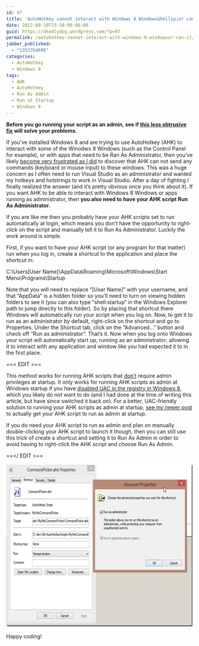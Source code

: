 ```yaml
---
id: 97
title: 'AutoHotkey cannot interact with Windows 8 Windows&hellip;or can it!'
date: 2012-09-10T13:50:00-06:00
guid: https://deadlydog.wordpress.com/?p=97
permalink: /autohotkey-cannot-interact-with-windows-8-windowsor-can-it/
jabber_published:
  - "1353354696"
categories:
  - AutoHotkey
  - Windows 8
tags:
  - AHK
  - AutoHotkey
  - Run As Admin
  - Run at Startup
  - Windows 8
---
```

**<Update>**Before you go running your script as an admin, see if [this less obtrusive fix](http://dans-blog.azurewebsites.net/get-autohotkey-to-interact-with-admin-windows-without-running-ahk-script-as-admin/) will solve your problems.**</Update>**

If you’ve installed Windows 8 and are trying to use AutoHotkey (AHK) to interact with some of the Winodws 8 Windows (such as the Control Panel for example), or with apps that need to be Ran As Administrator, then you’ve likely [become very frustrated as I did](http://www.autohotkey.com/community/viewtopic.php?f=1&t=92147) to discover that AHK can not send any commands (keyboard or mouse input) to these windows. This was a huge concern as I often need to run Visual Studio as an administrator and wanted my hotkeys and hotstrings to work in Visual Studio. After a day of fighting I finally realized the answer (and it’s pretty obvious once you think about it). If you want AHK to be able to interact with Windows 8 Windows or apps running as administrator, then **you also need to have your AHK script Run As Administrator**.

If you are like me then you probably have your AHK scripts set to run automatically at login, which means you don’t have the opportunity to right-click on the script and manually tell it to Run As Administrator. Luckily the work around is simple.

First, if you want to have your AHK script (or any program for that matter) run when you log in, create a shortcut to the application and place the shortcut in:

C:\Users\[User Name]\AppData\Roaming\Microsoft\Windows\Start Menu\Programs\Startup

Note that you will need to replace “[User Name]” with your username, and that “AppData” is a hidden folder so you’ll need to turn on viewing hidden folders to see it (you can also type “shell:startup” in the Windows Explorer path to jump directly to this folder). So by placing that shortcut there Windows will automatically run your script when you log on. Now, to get it to run as an administrator by default, right-click on the shortcut and go to Properties. Under the Shortcut tab, click on the “Advanced...” button and check off “Run as administrator”. That’s it. Now when you log onto Windows your script will automatically start up, running as an administrator; allowing it to interact with any application and window like you had expected it to in the first place.

==< EDIT >==

This method works for running AHK scripts that <span style="text-decoration: underline">don’t</span> require admin privileges at startup. It only works for running AHK scripts as admin at Windows startup if you have [disabled UAC in the registry in Windows 8](http://www.eightforums.com/system-security/2434-disable-uac-completely.html), which you likely do not want to do (and I had done at the time of writing this article, but have since switched it back on). For a better, UAC-friendly solution to running your AHK scripts as admin at startup, [see my newer post](http://dans-blog.azurewebsites.net/get-autohotkey-script-to-run-as-admin-at-startup/) to actually get your AHK script to run as admin at startup.

If you do need your AHK script to run as admin and plan on manually double-clicking your AHK script to launch it though, then you can still use this trick of create a shortcut and setting it to Run As Admin in order to avoid having to right-click the AHK script and choose Run As Admin.

==</ EDIT >==

[<img title="image" style="border-left-width: 0px; border-right-width: 0px; background-image: none; border-bottom-width: 0px; padding-top: 0px; padding-left: 0px; display: inline; padding-right: 0px; border-top-width: 0px" border="0" alt="image" src="/assets/Posts/2012/11/image_thumb.png" width="651" height="438" />](http://deadlydog.files.wordpress.com/2012/11/image.png)

Happy coding!
